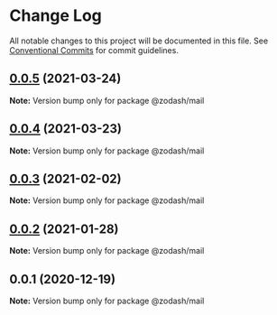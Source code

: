 # Change Log

All notable changes to this project will be documented in this file.
See [Conventional Commits](https://conventionalcommits.org) for commit guidelines.

## [0.0.5](https://github.com/zcorky/zodash/compare/@zodash/mail@0.0.4...@zodash/mail@0.0.5) (2021-03-24)

**Note:** Version bump only for package @zodash/mail





## [0.0.4](https://github.com/zcorky/zodash/compare/@zodash/mail@0.0.3...@zodash/mail@0.0.4) (2021-03-23)

**Note:** Version bump only for package @zodash/mail





## [0.0.3](https://github.com/zcorky/zodash/compare/@zodash/mail@0.0.2...@zodash/mail@0.0.3) (2021-02-02)

**Note:** Version bump only for package @zodash/mail





## [0.0.2](https://github.com/zcorky/zodash/compare/@zodash/mail@0.0.1...@zodash/mail@0.0.2) (2021-01-28)

**Note:** Version bump only for package @zodash/mail





## 0.0.1 (2020-12-19)

**Note:** Version bump only for package @zodash/mail

